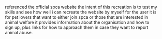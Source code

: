 referenced the official spca website
the intent of this recreation is to test my skills and see how well i can recreate the website by myself
for the user it is for pet lovers that want to either join spca or those that are interested in animal welfare
it provides information about the organisation and how to sign up, plus links for how to approach them in case they want to report animal abuse.
